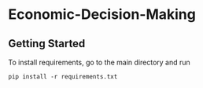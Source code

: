 # Economic-Decision-Making

## Getting Started

To install requirements, go to the main directory and run
```
pip install -r requirements.txt
```
